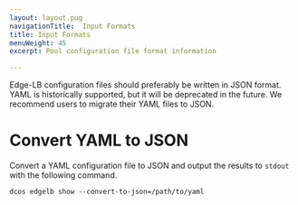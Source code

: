 ```yaml
---
layout: layout.pug
navigationTitle:  Input Formats
title: Input Formats
menuWeight: 45
excerpt: Pool configuration file format information

---
```



Edge-LB configuration files should preferably be written in JSON format. YAML is historically supported, but it will be deprecated in the future. We recommend users to migrate their YAML files to JSON.

# Convert YAML to JSON

Convert a YAML configuration file to JSON and output the results to `stdout` with the following command.

`dcos edgelb show --convert-to-json=/path/to/yaml`
